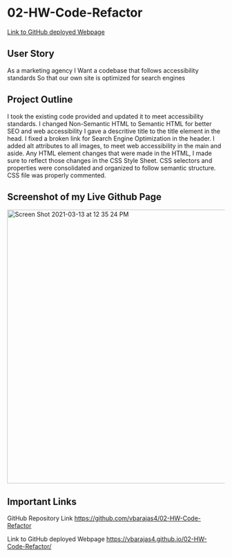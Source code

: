 # 02-HW-Code-Refactor

[Link to GitHub deployed Webpage](https://vbarajas4.github.io/02-HW-Code-Refactor/)

## User Story
As a marketing agency
I Want a codebase that follows accessibility standards
So that our own site is optimized for search engines

## Project Outline

I took the existing code provided and updated it to meet accessibility standards.
I changed Non-Semantic HTML to Semantic HTML for better SEO and web accessibility
I gave a descritive title to the title element in the head. 
I fixed a broken link for Search Engine Optimization in the header.
I added alt attributes to all images, to meet web accessibility in the main and aside.
Any HTML element changes that were made in the HTML, I made sure to reflect those changes in the CSS Style Sheet.
CSS selectors and properties were consolidated and organized to follow semantic structure.
CSS file was properly commented.

## Screenshot of my Live Github Page

<img width="632" alt="Screen Shot 2021-03-13 at 12 35 24 PM" src="https://user-images.githubusercontent.com/79430431/111043683-a64b1a80-83f8-11eb-9a5b-ad71cff7d49a.png">

## Important Links 

GitHub Repository Link
https://github.com/vbarajas4/02-HW-Code-Refactor

Link to GitHub deployed Webpage 
https://vbarajas4.github.io/02-HW-Code-Refactor/

